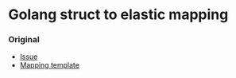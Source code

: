 # Golang struct to elastic mapping

### Original
* [Issue](https://github.com/olivere/elastic/issues/694)
* [Mapping template](https://github.com/olivere/elastic/blob/29ee98974cf1984dfecf53ef772d721fb97cb0b9/recipes/mapping/mapping.go#L26)
